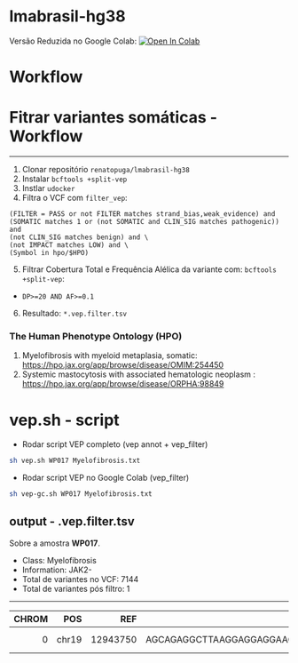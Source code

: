 # lmabrasil-hg38

Versão Reduzida no Google Colab: 
[![Open In Colab](https://colab.research.google.com/assets/colab-badge.svg)](https://colab.research.google.com/drive/1eYSW4WI1RwxG9lIS8ohhWVWQqxJYXihD?usp=sharing)

# Workflow

# Fitrar variantes somáticas - Workflow
---

1. Clonar repositório `renatopuga/lmabrasil-hg38`
2. Instalar `bcftools +split-vep`
3. Instlar `udocker`
4. Filtra o VCF com `filter_vep`:

  ```filter "(MAX_AF <= 0.01 or not MAX_AF) and
  (FILTER = PASS or not FILTER matches strand_bias,weak_evidence) and
  (SOMATIC matches 1 or (not SOMATIC and CLIN_SIG matches pathogenic)) and
  (not CLIN_SIG matches benign) and \
  (not IMPACT matches LOW) and \
  (Symbol in hpo/$HPO)
  ```

5. Filtrar Cobertura Total e Frequência Alélica da variante com: `bcftools +split-vep`:
  - `DP>=20 AND AF>=0.1`
6. Resultado: `*.vep.filter.tsv`

### The Human Phenotype Ontology (HPO)

1. Myelofibrosis with myeloid metaplasia, somatic: https://hpo.jax.org/app/browse/disease/OMIM:254450
2. Systemic mastocytosis with associated hematologic neoplasm : https://hpo.jax.org/app/browse/disease/ORPHA:98849



# vep.sh - script


* Rodar script VEP completo (vep annot + vep_filter)
```bash
sh vep.sh WP017 Myelofibrosis.txt
```

* Rodar script VEP no Google Colab (vep_filter)
```bash
sh vep-gc.sh WP017 Myelofibrosis.txt
```

## output - .vep.filter.tsv

Sobre a amostra **WP017**.

- Class: Myelofibrosis
- Information: JAK2-
- Total de variantes no VCF: 7144
- Total de variantes pós filtro: 1

---


| CHROM |   POS |      REF |                                               ALT | Location |                  SYMBOL | Consequence |            Feature | MANE_SELECT |            BIOTYPE |          HGVSc |                      HGVSp |                           EXON | INTRON | VARIANT_CLASS |     SIFT | PolyPhen | gnomADg_AF |  MAX_AF |   IMPACT | CLIN_SIG |    SOMATIC | Existing_variation |       FILTER | TumorID |    GT |  DP |  AD |    AF | NormalID |   NGT | NDP | NAD |  NAF |       |
|------:|------:|---------:|--------------------------------------------------:|---------:|------------------------:|------------:|-------------------:|------------:|-------------------:|---------------:|---------------------------:|-------------------------------:|-------:|--------------:|---------:|---------:|-----------:|--------:|---------:|---------:|-----------:|-------------------:|-------------:|--------:|------:|----:|----:|------:|---------:|------:|----:|----:|-----:|-------|
|   0   | chr19 | 12943750 | AGCAGAGGCTTAAGGAGGAGGAAGAAGACAAGAAACGCAAAGAGGA... |        A | chr19:12943751-12943802 |        CALR | frameshift_variant | NM_004343.4 | ENST00000316448.10 | protein_coding | NM_004343.4:c.1099_1150del | NP_004334.1:p.Leu367ThrfsTer46 |    9/9 |             . | deletion |        . |          . | 0.00002 | 0.000066 |     HIGH | pathogenic |                  . | rs1555760738 |    PASS | WP017 | 0/1 | 102 | 62,40 |    0.416 | WP018 | 0/0 |  50 | 50,0 | 0.022 |
